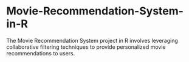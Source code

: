 # Movie-Recommendation-System-in-R
The Movie Recommendation System project in R involves leveraging collaborative filtering techniques to provide personalized movie recommendations to users.
